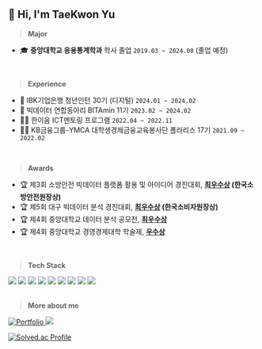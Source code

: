 ## 👋 Hi, I'm TaeKwon Yu
> **Major** 
-  🎓 **중앙대학교 응용통계학과** 학사 졸업 `2019.03 ~ 2024.08` (졸업 예정)
</br>

> **Experience**
- 🏦 IBK기업은행 청년인턴 30기 (디지털) `2024.01 ~ 2024.02`
- 🍊 빅데이터 연합동아리 BITAmin 11기  `2023.02 ~ 2024.02`
- 🧑‍💻 한이음 ICT멘토링 프로그램 `2022.04 ~ 2022.11`
- 🧑‍🏫 KB금융그룹-YMCA 대학생경제금융교육봉사단 폴라리스 17기 `2021.09 ~ 2022.02`
</br>

> **Awards**

- 🏆  제3회 소방안전 빅데이터 플랫폼 활용 및 아이디어 경진대회, **[최우수상](https://github.com/tgwon/Building_Safety_Indicators) (한국소방안전원장상)**
- 🏆  제5회 대구 빅데이터 분석 경진대회, **[최우수상](https://github.com/tgwon/News_Recommendation) (한국소비자원장상)**
- 🏆  제4회 중앙대학교 데이터 분석 공모전, **[최우수상](https://github.com/tgwon/Recruitment_Text_Mining)**
- 🏆  제4회 중앙대학교 경영경제대학 학술제, **[우수상]()**

</br>

> **Tech Stack**

<img src="https://img.shields.io/badge/Python-3776AB?logo=Python&logoColor=white"> <img src="https://img.shields.io/badge/TensorFlow-FF6F00?style=flat&logo=TensorFlow&logoColor=white"/> <img src="https://img.shields.io/badge/PyTorch-EE4C2C?style=flat&logo=PyTorch&logoColor=white"/> <img src="https://img.shields.io/badge/SAS-4285F4?style=flat&logo=googlechrome&logoColor=blue"/> <img src="https://img.shields.io/badge/SPSS-052FAD?style=flat&logo=IBM&logoColor=black"/> <img src="https://img.shields.io/badge/RStudio-75AADB?logo=RStudio&logoColor=white"> <img src="https://img.shields.io/badge/PostgreSQL-4169E1?logo=PostgreSQL&logoColor=white"> <img src="https://img.shields.io/badge/MySQL-4479A1?logo=MySQL&logoColor=white"> <img src="https://img.shields.io/badge/Tableau-E97627?logo=Tableau&logoColor=white">
</br></br>


> **More about me**

<a href="" target="_blank"><img alt="Portfolio" src="https://img.shields.io/badge/Portfolio-000000.svg?style=flat-square&logo=Notion&logoColor=white"/>
<a href="https://tgwon.tistory.com/" target="_blank"><img src="https://img.shields.io/badge/Tistory-F25546.svg?logo=Tistory&logoColor=white">
<br>

[![Solved.ac Profile](http://mazassumnida.wtf/api/v2/generate_badge?boj=ytg000629)](https://solved.ac/ytg000629/)
